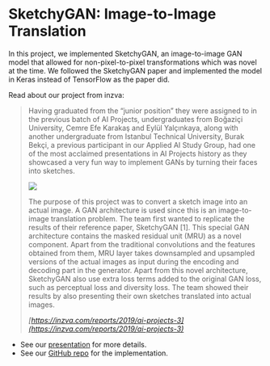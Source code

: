 # SketchyGAN: Image-to-Image Translation

In this project, we implemented SketchyGAN, an image-to-image GAN model that allowed for non-pixel-to-pixel transformations which was novel at the time. We followed the SketchyGAN paper and implemented the model in Keras instead of TensorFlow as the paper did.

Read about our project from inzva:

>Having graduated from the “junior position” they were assigned to in the previous batch of AI Projects, undergraduates from Boğaziçi University, Cemre Efe Karakaş and Eylül Yalçınkaya, along with another undergraduate from Istanbul Technical University, Burak Bekçi, a previous participant in our Applied AI Study Group, had one of the most acclaimed presentations in AI Projects history as they showcased a very fun way to implement GANs by turning their faces into sketches. 
>
>![](https://images.squarespace-cdn.com/content/v1/58a59506414fb5112de476f0/1574107592980-68XHGMJJR6ETRH1XBPEG/ai-projects-3-team3.png)
>
>The purpose of this project was to convert a sketch image into an actual image. A GAN architecture is used since this is an image-to-image translation problem. The team first wanted to replicate the results of their reference paper, SketchyGAN [1]. This special GAN architecture contains the masked residual unit (MRU) as a novel component. Apart from the traditional convolutions and the features obtained from them, MRU layer takes downsampled and upsampled versions of the actual images as input during the encoding and decoding part in the generator. Apart from this novel architecture, SketchyGAN also use extra loss terms added to the original GAN loss, such as perceptual loss and diversity loss. The team showed their results by also presenting their own sketches translated into actual images. 
>
> _[https://inzva.com/reports/2019/ai-projects-3](https://inzva.com/reports/2019/ai-projects-3)_

- See our [presentation](https://drive.google.com/file/d/12D3hoo-K_FLac9T6r33zNmhVBxDl2SvU/view?usp=sharing) for more details.
- See our [GitHub repo](https://github.com/inzva/sketch-to-photograph-with-GANs) for the implementation.


